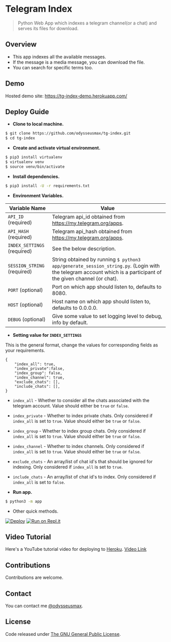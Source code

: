 # Telegram Index

> Python Web App which indexes a telegram channel(or a chat) and serves its files for download.

## Overview

* This app indexes all the available messages.
* If the message is a media message, you can download the file.
* You can search for specific terms too.

## Demo

Hosted demo site: https://tg-index-demo.herokuapp.com/

## Deploy Guide

* **Clone to local machine.**

```bash
$ git clone https://github.com/odysseusmax/tg-index.git
$ cd tg-index
```

* **Create and activate virtual environment.**

```bash
$ pip3 install virtualenv
$ virtualenv venv
$ source venv/bin/activate
```

* **Install dependencies.**

```bash
$ pip3 install -U -r requirements.txt
```

* **Environment Variables.**

| Variable Name | Value
|------------- | -------------
| `API_ID` (required) | Telegram api_id obtained from https://my.telegram.org/apps.
| `API_HASH` (required) | Telegram api_hash obtained from https://my.telegram.org/apps.
| `INDEX_SETTINGS` (required) | See the below description.
| `SESSION_STRING` (required) | String obtained by running `$ python3 app/generate_session_string.py`. (Login with the telegram account which is a participant of the given channel (or chat).
| `PORT` (optional) | Port on which app should listen to, defaults to 8080.
| `HOST` (optional) | Host name on which app should listen to, defaults to 0.0.0.0.
| `DEBUG` (optional) | Give some value to set logging level to debug, info by default.

* **Setting value for `INDEX_SETTINGS`**

This is the general format, change the values for corresponding fields as your requirements.

```
{
    "index_all": true,
    "index_private":false,
    "index_group": false,
    "index_channel": true,
    "exclude_chats": [],
    "include_chats": [],
}
```
* `index_all` - Whether to consider all the chats associated with the telegram account. Value should either be `true` or `false`.
* `index_private` - Whether to index private chats. Only considered if `index_all` is set to `true`. Value should either be `true` or `false`.
* `index_group` - Whether to index group chats. Only considered if `index_all` is set to `true`. Value should either be `true` or `false`.
* `index_channel` - Whether to index channels. Only considered if `index_all` is set to `true`. Value should either be `true` or `false`.
* `exclude_chats` - An array/list of chat id's that should be ignored for indexing. Only considered if `index_all` is set to `true`. 
* `include_chats` - An array/list of chat id's to index. Only considered if `index_all` is set to `false`. 


* **Run app.**

```bash
$ python3 -m app
```

* Other quick methods.

[![Deploy](https://www.herokucdn.com/deploy/button.svg)](https://heroku.com/deploy?template=https://github.com/odysseusmax/tg-index/tree/master) [![Run on Repl.it](https://repl.it/badge/github/odysseusmax/tg-index)](https://repl.it/github/odysseusmax/tg-index)


## Video Tutorial

Here's a YouTube tutorial video for deploying to [Heroku](https://heroku.com/ "Heroku"). [Video Link](https://youtu.be/V8MKM6yzydw "Tutorial video for deploying to Heroku")

## Contributions

Contributions are welcome.

## Contact

You can contact me [@odysseusmax](https://tx.me/odysseusmax).

## License
Code released under [The GNU General Public License](LICENSE).
